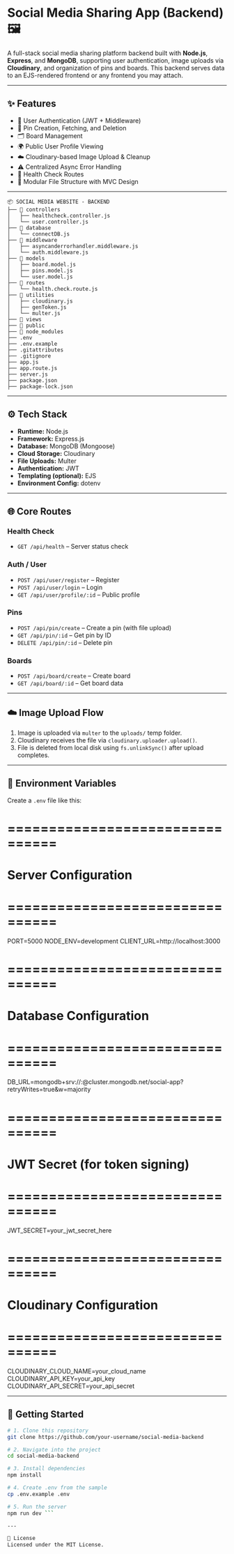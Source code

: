 # Social Media Sharing App (Backend) 🖼️

A full-stack social media sharing platform backend built with **Node.js**, **Express**, and **MongoDB**, supporting user authentication, image uploads via **Cloudinary**, and organization of pins and boards. This backend serves data to an EJS-rendered frontend or any frontend you may attach.

---

## ✨ Features

- 🔐 User Authentication (JWT + Middleware)
- 📌 Pin Creation, Fetching, and Deletion
- 🗂️ Board Management
- 🌍 Public User Profile Viewing
- ☁️ Cloudinary-based Image Upload & Cleanup
- ⚠️ Centralized Async Error Handling
- 🧪 Health Check Routes
- 🧱 Modular File Structure with MVC Design

---
```
📦 SOCIAL MEDIA WEBSITE - BACKEND
├── 📁 controllers
│   ├── healthcheck.controller.js
│   └── user.controller.js
├── 📁 database
│   └── connectDB.js
├── 📁 middleware
│   ├── asyncanderrorhandler.middleware.js
│   └── auth.middleware.js
├── 📁 models
│   ├── board.model.js
│   ├── pins.model.js
│   └── user.model.js
├── 📁 routes
│   └── health.check.route.js
├── 📁 utilities
│   ├── cloudinary.js
│   ├── genToken.js
│   └── multer.js
├── 📁 views
├── 📁 public
├── 📁 node_modules
├── .env
├── .env.example
├── .gitattributes
├── .gitignore
├── app.js
├── app.route.js
├── server.js
├── package.json
├── package-lock.json
```

---

## ⚙️ Tech Stack

- **Runtime:** Node.js
- **Framework:** Express.js
- **Database:** MongoDB (Mongoose)
- **Cloud Storage:** Cloudinary
- **File Uploads:** Multer
- **Authentication:** JWT
- **Templating (optional):** EJS
- **Environment Config:** dotenv

---

## 🌐 Core Routes

### Health Check
- `GET /api/health` – Server status check

### Auth / User
- `POST /api/user/register` – Register
- `POST /api/user/login` – Login
- `GET /api/user/profile/:id` – Public profile

### Pins
- `POST /api/pin/create` – Create a pin (with file upload)
- `GET /api/pin/:id` – Get pin by ID
- `DELETE /api/pin/:id` – Delete pin

### Boards
- `POST /api/board/create` – Create board
- `GET /api/board/:id` – Get board data

---

## ☁️ Image Upload Flow

1. Image is uploaded via `multer` to the `uploads/` temp folder.
2. Cloudinary receives the file via `cloudinary.uploader.upload()`.
3. File is deleted from local disk using `fs.unlinkSync()` after upload completes.

---

## 🧪 Environment Variables

Create a `.env` file like this:

# ================================
# Server Configuration
# ================================
PORT=5000
NODE_ENV=development
CLIENT_URL=http://localhost:3000

# ================================
# Database Configuration
# ================================
DB_URL=mongodb+srv://<username>:<password>@cluster.mongodb.net/social-app?retryWrites=true&w=majority

# ================================
# JWT Secret (for token signing)
# ================================
JWT_SECRET=your_jwt_secret_here

# ================================
# Cloudinary Configuration
# ================================
CLOUDINARY_CLOUD_NAME=your_cloud_name
CLOUDINARY_API_KEY=your_api_key
CLOUDINARY_API_SECRET=your_api_secret


---

## 🚀 Getting Started

```bash
# 1. Clone this repository
git clone https://github.com/your-username/social-media-backend

# 2. Navigate into the project
cd social-media-backend

# 3. Install dependencies
npm install

# 4. Create .env from the sample
cp .env.example .env

# 5. Run the server
npm run dev ```

---

📃 License
Licensed under the MIT License.


